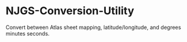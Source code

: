 NJGS-Conversion-Utility
=======================

Convert between Atlas sheet mapping, latitude/longitude, and degrees minutes seconds.
